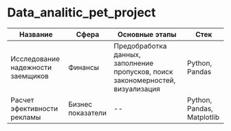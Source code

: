 # Data_analitic_pet_project
|Название | Сфера | Основные этапы | Стек |
|---------|-------|----------------|------|
|Исследование надежности заемщиков|Финансы|Предобработка данных, заполнение пропусков, поиск закономерностей, визуализация| Python, Pandas|
|Расчет эфективности рекламы|Бизнес показатели|--|Python, Pandas, Matplotlib|